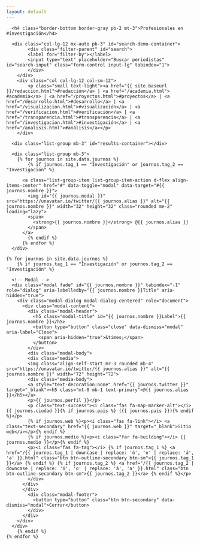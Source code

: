 ```yaml
---
layout: default
---
```

<div class="my-3 p-3">

      <h4 class="border-bottom border-gray pb-2 mt-3">Profesionales en #investigación</h4>
      
      <div class="col-lg-12 mx-auto pb-3" id="search-demo-container">
            <div class="filter-parent" id="search">
            <label for="filter-by"></label>
            <input type="text" placeholder="Buscar periodistas" id="search-input" class="form-control input-lg" tabindex="1">
            </div>
        </div>
        <div class="col col-lg-12 col-sm-12">
            <p class="small text-light"><a href="{{ site.baseurl }}/redaccion.html">#redacción</a> | <a href="/academia.html"> #academia</a> | <a href="/proyectos.html">#proyectos</a> | <a href="/desarrollo.html">#desarrollo</a> | <a href="/visualizacion.html">#visualización</a> | <a href="/verificacion.html">#verificación</a> | <a href="/transparencia.html">#transparencia</a> | <a href="/investigacion.html">#investigación</a> | <a href="/analisis.html">#análisis</a></p>
        </div>

      <div class="list-group mb-3" id="results-container"></div>  

      <div class="list-group mb-3">
        {% for journos in site.data.journos %}
            {% if journos.tag_1 == "Investigación" or journos.tag_2 == "Investigación" %}

          <a class="list-group-item list-group-item-action d-flex align-items-center" href="#" data-toggle="modal" data-target="#{{ journos.nombre }}">
            <img id="{{ journos.modal }}" src="https://unavatar.io/twitter/{{ journos.alias }}" alt="{{ journos.nombre }}" width="32" height="32" class="rounded me-2" loading="lazy">
            <span>
              <strong>{{ journos.nombre }}</strong> @{{ journos.alias }}
            </span>
          </a>
            {% endif %}
          {% endfor %}
      </div>

    {% for journos in site.data.journos %}
        {% if journos.tag_1 == "Investigación" or journos.tag_2 == "Investigación" %}

      <!-- Modal -->
      <div class="modal fade" id="{{ journos.nombre }}" tabindex="-1" role="dialog" aria-labelledby="{{ journos.nombre }}Title" aria-hidden="true">
        <div class="modal-dialog modal-dialog-centered" role="document">
          <div class="modal-content">
            <div class="modal-header">
              <h5 class="modal-title" id="{{ journos.nombre }}Label">{{ journos.nombre }}</h5>
              <button type="button" class="close" data-dismiss="modal" aria-label="Close">
                <span aria-hidden="true">&times;</span>
              </button>
            </div>
            <div class="modal-body">
            <div class="media">
            <img class="align-self-start mr-3 rounded mb-4" src="https://unavatar.io/twitter/{{ journos.alias }}" alt="{{ journos.nombre }}" width="72" height="72">
            <div class="media-body">
            <a style="text-decoration:none" href="{{ journos.twitter }}" target="_blank"><h5 class="mt-0 mb-1 text-primary">@{{ journos.alias }}</h5></a>
            <p>{{ journos.perfil }}</p>
            <p class="text-success"><i class="fas fa-map-marker-alt"></i> {{ journos.ciudad }}{% if journos.pais %} ({{ journos.pais }}){% endif %}</p>
            {% if journos.web %}<p><i class="fas fa-link"></i> <a class="text-secondary" href="{{ journos.web }}" target="_blank">Sitio web</a></p>{% endif %}
            {% if journos.medio %}<p><i class="far fa-building"></i> {{ journos.medio }}</p>{% endif %}
            <p><i class="fas fa-tag"></i> {% if journos.tag_1 %} <a href="/{{ journos.tag_1 | downcase | replace: 'ó', 'o' | replace: 'á', 'a' }}.html" class="btn btn-outline-secondary btn-sm">{{ journos.tag_1 }}</a> {% endif %} {% if journos.tag_2 %} <a href="/{{ journos.tag_2 | downcase | replace: 'ó', 'o' | replace: 'á', 'a' }}.html" class="btn btn-outline-secondary btn-sm">{{ journos.tag_2 }}</a> {% endif %}</p>
            </div>
          </div>
          </div>
            <div class="modal-footer">
              <button type="button" class="btn btn-secondary" data-dismiss="modal">Cerrar</button>
            </div>
          </div>
        </div>
      </div>
        {% endif %}
    {% endfor %}

</div>
